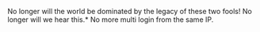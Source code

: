 No longer will the world be dominated by the legacy of these two fools! No longer will we hear this.* No more multi login from the same IP.